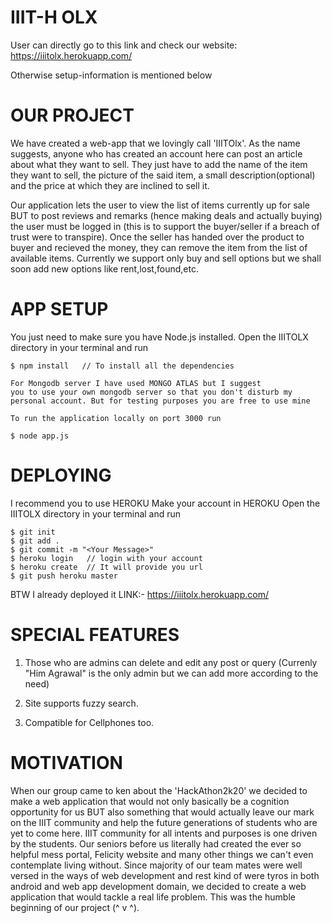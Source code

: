  IIIT-H OLX
=============

User can directly go to this link and check our website: https://iiitolx.herokuapp.com/

Otherwise setup-information is mentioned below

 OUR PROJECT
====================

We have created a web-app that we lovingly call 'IIITOlx'. As the name suggests, 
anyone who has created an account here can post an article about what they want to sell. 
They just have to add the name of the item they want to sell, the picture of the said item, 
a small description(optional) and the price at which they are inclined to sell it.

Our application lets the user to view the list of items currently up for sale BUT to 
post reviews and remarks (hence making deals and actually buying) the user must be 
logged in (this is to support the buyer/seller if a breach of trust were to transpire). 
Once the seller has handed over the product to buyer and recieved the money, 
they can remove the item from the list of available items. Currently we support only buy 
and sell options but we shall soon add new options like rent,lost,found,etc.


 APP SETUP
===================

You just need to make sure you have Node.js installed.
Open the IIITOLX directory in your terminal and run
    
    $ npm install   // To install all the dependencies

    For Mongodb server I have used MONGO ATLAS but I suggest
    you to use your own mongodb server so that you don't disturb my
    personal account. But for testing purposes you are free to use mine

    To run the application locally on port 3000 run
    
    $ node app.js


 DEPLOYING
===================

I recommend you to use HEROKU
Make your account in HEROKU
Open the IIITOLX directory in your terminal and run

    $ git init
    $ git add .
    $ git commit -m "<Your Message>"
    $ heroku login   // login with your account
    $ heroku create  // It will provide you url
    $ git push heroku master

BTW I already deployed it 
LINK:- https://iiitolx.herokuapp.com/


 SPECIAL FEATURES
=========================

1. Those who are admins can delete and edit any post or query
    (Currenly "Him Agrawal" is the only admin but we can add more according to the need)
    
2. Site supports fuzzy search.

3. Compatible for Cellphones too.


 MOTIVATION
===================

When our group came to ken about the 'HackAthon2k20' we decided to make a web application that 
would not only basically be a cognition opportunity for us BUT also something that would actually 
leave our mark on the IIIT community and help the future generations of students who are yet to come here. 
IIIT community for all intents and purposes is one driven by the students. Our seniors before us literally 
had created the ever so helpful mess portal, Felicity website and many other things we can't even contemplate 
living without. Since majority of our team mates were well versed in the ways of web development and rest kind 
of were tyros in both android and web app development domain, we decided to create a web application 
that would tackle a real life problem. This was the humble beginning of our project (^ v ^).



   
